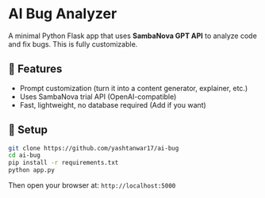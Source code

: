 # AI Bug Analyzer 
A minimal Python Flask app that uses **SambaNova GPT API** to analyze code and fix bugs. This is fully customizable. 
## 🔧 Features 
- Prompt customization (turn it into a content generator, explainer, etc.)
- Uses SambaNova trial API (OpenAI-compatible)
- Fast, lightweight, no database required (Add if you want)
## 🚀 Setup
```bash 
git clone https://github.com/yashtanwar17/ai-bug
cd ai-bug
pip install -r requirements.txt
python app.py
```
Then open your browser at: `http://localhost:5000` 
